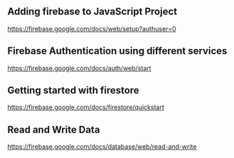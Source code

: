 ## Adding firebase to JavaScript Project

https://firebase.google.com/docs/web/setup?authuser=0

## Firebase Authentication using different services

https://firebase.google.com/docs/auth/web/start

## Getting started with firestore

https://firebase.google.com/docs/firestore/quickstart

## Read and Write Data

https://firebase.google.com/docs/database/web/read-and-write
